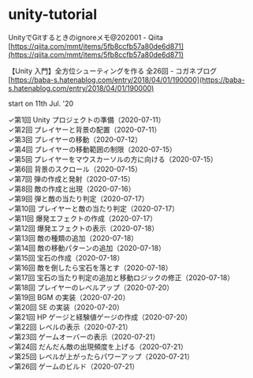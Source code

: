 # unity-tutorial
  
UnityでGitするときのignoreメモ@202001 - Qiita  
[https://qiita.com/mmt/items/5fb8ccfb57a80de6d871](https://qiita.com/mmt/items/5fb8ccfb57a80de6d871)  
  
【Unity 入門】全方位シューティングを作る 全26回 - コガネブログ  
[https://baba-s.hatenablog.com/entry/2018/04/01/190000](https://baba-s.hatenablog.com/entry/2018/04/01/190000)  
  
start on 11th Jul. '20  
<!--⋯ --> 
✓第1回 Unity プロジェクトの準備（2020-07-11）  
✓第2回 プレイヤーと背景の配置（2020-07-11）  
✓第3回 プレイヤーの移動（2020-07-12）  
✓第4回 プレイヤーの移動範囲の制限（2020-07-15）  
✓第5回 プレイヤーをマウスカーソルの方に向ける（2020-07-15）  
✓第6回 背景のスクロール（2020-07-15）  
✓第7回 弾の作成と発射（2020-07-15）  
✓第8回 敵の作成と出現（2020-07-16）  
✓第9回 弾と敵の当たり判定（2020-07-17）  
✓第10回 プレイヤーと敵の当たり判定（2020-07-17）  
✓第11回 爆発エフェクトの作成（2020-07-17）  
✓第12回 爆発エフェクトの表示（2020-07-18）  
✓第13回 敵の種類の追加（2020-07-18）  
✓第14回 敵の移動パターンの追加（2020-07-18）  
✓第15回 宝石の作成（2020-07-18）  
✓第16回 敵を倒したら宝石を落とす（2020-07-18）  
✓第17回 宝石の当たり判定の追加と移動ロジックの修正（2020-07-18）  
✓第18回 プレイヤーのレベルアップ（2020-07-20）  
✓第19回 BGM の実装（2020-07-20）  
✓第20回 SE の実装（2020-07-20）  
✓第21回 HP ゲージと経験値ゲージの作成（2020-07-20）  
✓第22回 レベルの表示（2020-07-21）  
✓第23回 ゲームオーバーの表示（2020-07-21）  
✓第24回 だんだん敵の出現頻度を上げる（2020-07-21）  
✓第25回 レベルが上がったらパワーアップ（2020-07-21）  
✓第26回 ゲームのビルド（2020-07-21）  

